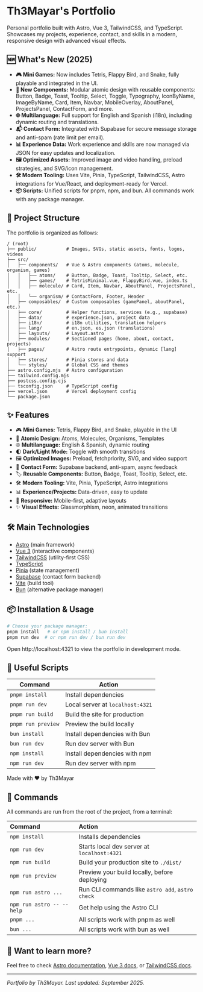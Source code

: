 

# Th3Mayar's Portfolio




Personal portfolio built with Astro, Vue 3, TailwindCSS, and TypeScript. Showcases my projects, experience, contact, and skills in a modern, responsive design with advanced visual effects.

## 🆕 What's New (2025)

- **🎮 Mini Games:** Now includes Tetris, Flappy Bird, and Snake, fully playable and integrated in the UI.
- **🧩 New Components:** Modular atomic design with reusable components: Button, Badge, Toast, Tooltip, Select, Toggle, Typography, IconByName, ImageByName, Card, Item, Navbar, MobileOverlay, AboutPanel, ProjectsPanel, ContactForm, and more.
- **🌐 Multilanguage:** Full support for English and Spanish (i18n), including dynamic routing and translations.
- **📬 Contact Form:** Integrated with Supabase for secure message storage and anti-spam (rate limit per email).
- **📊 Experience Data:** Work experience and skills are now managed via JSON for easy updates and localization.
- **🖼️ Optimized Assets:** Improved image and video handling, preload strategies, and SVG/icon management.
- **🛠️ Modern Tooling:** Uses Vite, Pinia, TypeScript, TailwindCSS, Astro integrations for Vue/React, and deployment-ready for Vercel.
- **📦 Scripts:** Unified scripts for pnpm, npm, and bun. All commands work with any package manager.



## 🚀 Project Structure

The portfolio is organized as follows:



```text
/ (root)
├── public/           # Images, SVGs, static assets, fonts, logos, videos
├── src/
│   ├── components/   # Vue & Astro components (atoms, molecule, organism, games)
│   │   ├── atoms/    # Button, Badge, Toast, Tooltip, Select, etc.
│   │   ├── games/    # TetrisMinimal.vue, FlappyBird.vue, index.ts
│   │   ├── molecule/ # Card, Item, Navbar, AboutPanel, ProjectsPanel, etc.
│   │   └── organism/ # ContactForm, Footer, Header
│   ├── composables/  # Custom composables (gamePanel, aboutPanel, etc.)
│   ├── core/         # Helper functions, services (e.g., supabase)
│   ├── data/         # experience.json, project data
│   ├── i18n/         # i18n utilities, translation helpers
│   ├── lang/         # en.json, es.json (translations)
│   ├── layouts/      # Layout.astro
│   ├── modules/      # Sectioned pages (home, about, contact, projects)
│   ├── pages/        # Astro route entrypoints, dynamic [lang] support
│   ├── stores/       # Pinia stores and data
│   └── styles/       # Global CSS and themes
├── astro.config.mjs  # Astro configuration
├── tailwind.config.mjs
├── postcss.config.cjs
├── tsconfig.json     # TypeScript config
├── vercel.json       # Vercel deployment config
└── package.json
```



## ✨ Features

- 🎮 **Mini Games:** Tetris, Flappy Bird, and Snake, playable in the UI
- 🧩 **Atomic Design:** Atoms, Molecules, Organisms, Templates
- 🌐 **Multilanguage:** English & Spanish, dynamic routing
- 🌓 **Dark/Light Mode:** Toggle with smooth transitions
- 🖼️ **Optimized Images:** Preload, fetchpriority, SVG, and video support
- 📨 **Contact Form:** Supabase backend, anti-spam, async feedback
- 🏷️ **Reusable Components:** Button, Badge, Toast, Tooltip, Select, etc.
- 🛠️ **Modern Tooling:** Vite, Pinia, TypeScript, Astro integrations
- 📊 **Experience/Projects:** Data-driven, easy to update
- 📱 **Responsive:** Mobile-first, adaptive layouts
- ✨ **Visual Effects:** Glassmorphism, neon, animated transitions


## 🛠️ Main Technologies

- [Astro](https://astro.build/) (main framework)
- [Vue 3](https://vuejs.org/) (interactive components)
- [TailwindCSS](https://tailwindcss.com/) (utility-first CSS)
- [TypeScript](https://www.typescriptlang.org/)
- [Pinia](https://pinia.vuejs.org/) (state management)
- [Supabase](https://supabase.com/) (contact form backend)
- [Vite](https://vitejs.dev/) (build tool)
- [Bun](https://bun.sh/) (alternative package manager)


## 📦 Installation & Usage

```sh
# Choose your package manager:
pnpm install   # or npm install / bun install
pnpm run dev  # or npm run dev / bun run dev
```

Open http://localhost:4321 to view the portfolio in development mode.


## 📁 Useful Scripts

| Command                | Action                                    |
|------------------------|-------------------------------------------|
| `pnpm install`         | Install dependencies                      |
| `pnpm run dev`         | Local server at `localhost:4321`          |
| `pnpm run build`       | Build the site for production             |
| `pnpm run preview`     | Preview the build locally                 |
| `bun install`          | Install dependencies with Bun             |
| `bun run dev`          | Run dev server with Bun                   |
| `npm install`          | Install dependencies with npm             |
| `npm run dev`          | Run dev server with npm                   |

Made with ❤️ by Th3Mayar


## 🧞 Commands

All commands are run from the root of the project, from a terminal:

| Command                   | Action                                           |
| :------------------------ | :----------------------------------------------- |
| `npm install`             | Installs dependencies                            |
| `npm run dev`             | Starts local dev server at `localhost:4321`      |
| `npm run build`           | Build your production site to `./dist/`          |
| `npm run preview`         | Preview your build locally, before deploying     |
| `npm run astro ...`       | Run CLI commands like `astro add`, `astro check` |
| `npm run astro -- --help` | Get help using the Astro CLI                     |
| `pnpm ...`                | All scripts work with pnpm as well               |
| `bun ...`                 | All scripts work with bun as well                |


## 👀 Want to learn more?

Feel free to check [Astro documentation](https://docs.astro.build), [Vue 3 docs](https://vuejs.org/), or [TailwindCSS docs](https://tailwindcss.com/).

---

_Portfolio by Th3Mayar. Last updated: September 2025._
